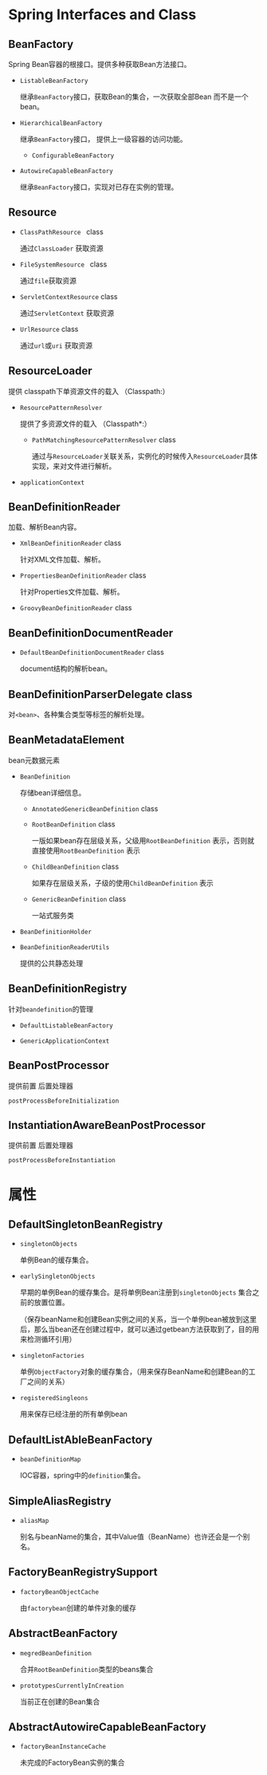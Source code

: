 # Spring Interfaces and Class

## BeanFactory

Spring Bean容器的根接口。提供多种获取Bean方法接口。

* `ListableBeanFactory`

  继承`BeanFactory`接口，获取Bean的集合，一次获取全部Bean 而不是一个bean。

* `HierarchicalBeanFactory`

  继承`BeanFactory`接口， 提供上一级容器的访问功能。

  * `ConfigurableBeanFactory`

* `AutowireCapableBeanFactory`

  继承`BeanFactory`接口，实现对已存在实例的管理。

## Resource

* `ClassPathResource `  class  

  通过`ClassLoader` 获取资源

* `FileSystemResource ` class

  通过`file`获取资源

* `ServletContextResource` class 

  通过`ServletContext` 获取资源

* `UrlResource` class

  通过`url`或`uri` 获取资源



## ResourceLoader

提供 classpath下单资源文件的载入 （Classpath:）

- `ResourcePatternResolver`

  提供了多资源文件的载入 （Classpath*:）

  - `PathMatchingResourcePatternResolver` class

    通过与`ResourceLoader`关联关系，实例化的时候传入`ResourceLoader`具体实现，来对文件进行解析。

- `applicationContext` 

##  BeanDefinitionReader

加载、解析Bean内容。

- `XmlBeanDefinitionReader`  class

  针对XML文件加载、解析。

- `PropertiesBeanDefinitionReader` class

  针对Properties文件加载、解析。

- `GroovyBeanDefinitionReader` class

  

##  BeanDefinitionDocumentReader

- `DefaultBeanDefinitionDocumentReader`  class

  document结构的解析bean。

##  BeanDefinitionParserDelegate  class

对`<bean>`、各种集合类型等标签的解析处理。

## BeanMetadataElement

bean元数据元素

- `BeanDefinition` 

  存储bean详细信息。

  - `AnnotatedGenericBeanDefinition`  class

  - `RootBeanDefinition` class

    一版如果bean存在层级关系，父级用`RootBeanDefinition` 表示，否则就直接使用`RootBeanDefinition` 表示

  - `ChildBeanDefinition` class

    如果存在层级关系，子级的使用`ChildBeanDefinition` 表示

  - `GenericBeanDefinition`  class

    一站式服务类

- `BeanDefinitionHolder`

- `BeanDefinitionReaderUtils`

  提供的公共静态处理

## BeanDefinitionRegistry

针对`beandefinition`的管理

* `DefaultListableBeanFactory`

  

* `GenericApplicationContext`

  

## BeanPostProcessor

提供前置 后置处理器

`postProcessBeforeInitialization`

## InstantiationAwareBeanPostProcessor

提供前置 后置处理器

`postProcessBeforeInstantiation`







# 属性

## DefaultSingletonBeanRegistry

* `singletonObjects`   

  单例Bean的缓存集合。

* `earlySingletonObjects`

  早期的单例Bean的缓存集合。是将单例Bean注册到`singletonObjects`  集合之前的放置位置。

  （保存beanName和创建Bean实例之间的关系，当一个单例bean被放到这里后，那么当bean还在创建过程中，就可以通过getbean方法获取到了，目的用来检测循环引用）

* `singletonFactories`

  单例`ObjectFactory`对象的缓存集合，（用来保存BeanName和创建Bean的工厂之间的关系）

* `registeredSingleons`

  用来保存已经注册的所有单例bean

## DefaultListAbleBeanFactory

* `beanDefinitionMap`

  IOC容器，spring中的`definition`集合。



## SimpleAliasRegistry

* `aliasMap` 

  别名与beanName的集合，其中Value值（BeanName）也许还会是一个别名。

  

## FactoryBeanRegistrySupport

* `factoryBeanObjectCache`

  由`factorybean`创建的单件对象的缓存 



## AbstractBeanFactory

* `megredBeanDefinition` 

  合并`RootBeanDefinition`类型的beans集合

* `prototypesCurrentlyInCreation`

  当前正在创建的Bean集合



## AbstractAutowireCapableBeanFactory

* `factoryBeanInstanceCache`

  未完成的FactoryBean实例的集合



 